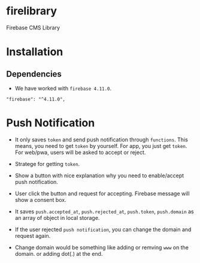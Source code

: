 # firelibrary
Firebase CMS Library


# Installation

## Dependencies

* We have worked with `firebase 4.11.0`.
````
"firebase": "^4.11.0",
````





# Push Notification

* It only saves `token` and send push notification through `functions`.
  This means, you need to get `token` by yourself.
  For app, you just get `token`.
  For web/pwa, users will be asked to accept or reject.

* Stratege for getting `token`.
 * Show a button with nice explanation why you need to enable/accept push notification.
 * User click the button and request for accepting. Firebase message will show a consent box.
 * It saves `push.accepted_at`, `push.rejected_at`, `push.token`, `push.domain` as an array of object in local storage.
  * If the user rejected `push notification`, you can change the domain and request again.
  * Change domain would be something like adding or remving `www` on the domain. or adding dot(.) at the end.